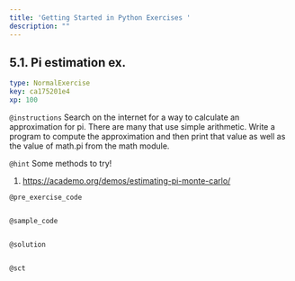 ```yaml
---
title: 'Getting Started in Python Exercises '
description: ""
---
```


## 5.1. Pi estimation ex.

```yaml
type: NormalExercise
key: ca175201e4
xp: 100
```



`@instructions`
Search on the internet for a way to calculate an approximation for pi. There are many that use simple arithmetic. Write a program to compute the approximation and then print that value as well as the value of math.pi from the math module.

`@hint`
Some methods to try!
1) https://academo.org/demos/estimating-pi-monte-carlo/

`@pre_exercise_code`
```{python}

```

`@sample_code`
```{python}

```

`@solution`
```{python}

```

`@sct`
```{python}

```
